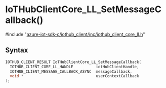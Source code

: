 # IoTHubClientCore_LL_SetMessageCallback()

\#include "[azure-iot-sdk-c/iothub_client/inc/iothub_client_core_ll.h](../iot-c-ref-iothub-client-core-ll-h.md)"  

## Syntax

```C
IOTHUB_CLIENT_RESULT IoTHubClientCore_LL_SetMessageCallback(
  IOTHUB_CLIENT_CORE_LL_HANDLE          iotHubClientHandle,
  IOTHUB_CLIENT_MESSAGE_CALLBACK_ASYNC  messageCallback,
  void *                                userContextCallback
);
```


